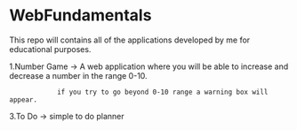 # WebFundamentals

This repo will contains all of the applications developed by me for educational purposes.



1.Number Game -> A web application where you will be able to increase and decrease a number in the range 0-10.

                if you try to go beyond 0-10 range a warning box will appear.

3.To Do -> simple to do planner
